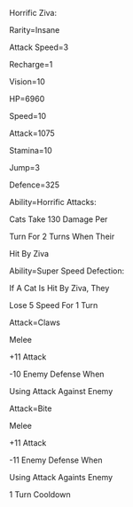 Horrific Ziva:

Rarity=Insane

Attack Speed=3

Recharge=1

Vision=10

HP=6960

Speed=10

Attack=1075

Stamina=10

Jump=3

Defence=325

Ability=Horrific Attacks:

Cats Take 130 Damage Per

Turn For 2 Turns When Their 

Hit By Ziva

Ability=Super Speed Defection:

If A Cat Is Hit By Ziva, They

Lose 5 Speed For 1 Turn

Attack=Claws

Melee

+11 Attack

-10 Enemy Defense When

Using Attack Against Enemy

Attack=Bite

Melee

+11 Attack

-11 Enemy Defense When

Using Attack Againts Enemy

1 Turn Cooldown
